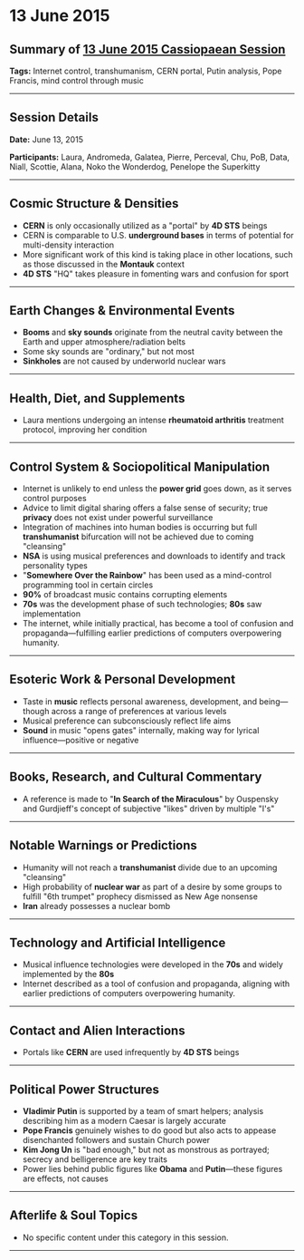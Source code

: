 # 13 June 2015

## Summary of [13 June 2015 Cassiopaean Session](https://cassiopaea.org/forum/threads/session-13-june-2015.38693/#post-583059)

**Tags:** Internet control, transhumanism, CERN portal, Putin analysis, Pope Francis, mind control through music

---


## Session Details

**Date:** June 13, 2015

**Participants:** Laura, Andromeda, Galatea, Pierre, Perceval, Chu, PoB, Data, Niall, Scottie, Alana, Noko the Wonderdog, Penelope the Superkitty

---


## Cosmic Structure & Densities

- **CERN** is only occasionally utilized as a "portal" by **4D STS** beings
- CERN is comparable to U.S. **underground bases** in terms of potential for multi-density interaction
- More significant work of this kind is taking place in other locations, such as those discussed in the **Montauk** context
- **4D STS** "HQ" takes pleasure in fomenting wars and confusion for sport

---


## Earth Changes & Environmental Events

- **Booms** and **sky sounds** originate from the neutral cavity between the Earth and upper atmosphere/radiation belts
- Some sky sounds are "ordinary," but not most
- **Sinkholes** are not caused by underworld nuclear wars

---


## Health, Diet, and Supplements

- Laura mentions undergoing an intense **rheumatoid arthritis** treatment protocol, improving her condition

---


## Control System & Sociopolitical Manipulation

- Internet is unlikely to end unless the **power grid** goes down, as it serves control purposes
- Advice to limit digital sharing offers a false sense of security; true **privacy** does not exist under powerful surveillance
- Integration of machines into human bodies is occurring but full **transhumanist** bifurcation will not be achieved due to coming "cleansing"
- **NSA** is using musical preferences and downloads to identify and track personality types
- "**Somewhere Over the Rainbow**" has been used as a mind-control programming tool in certain circles
- **90%** of broadcast music contains corrupting elements
- **70s** was the development phase of such technologies; **80s** saw implementation
- The internet, while initially practical, has become a tool of confusion and propaganda—fulfilling earlier predictions of computers overpowering humanity.

---


## Esoteric Work & Personal Development

- Taste in **music** reflects personal awareness, development, and being—though across a range of preferences at various levels
- Musical preference can subconsciously reflect life aims
- **Sound** in music "opens gates" internally, making way for lyrical influence—positive or negative

---


## Books, Research, and Cultural Commentary

- A reference is made to "**In Search of the Miraculous**" by Ouspensky and Gurdjieff's concept of subjective "likes" driven by multiple "I's"

---


## Notable Warnings or Predictions

- Humanity will not reach a **transhumanist** divide due to an upcoming "cleansing"
- High probability of **nuclear war** as part of a desire by some groups to fulfill "6th trumpet" prophecy dismissed as New Age nonsense
- **Iran** already possesses a nuclear bomb

---


## Technology and Artificial Intelligence

- Musical influence technologies were developed in the **70s** and widely implemented by the **80s**
- Internet described as a tool of confusion and propaganda, aligning with earlier predictions of computers overpowering humanity.

---


## Contact and Alien Interactions

- Portals like **CERN** are used infrequently by **4D STS** beings

---


## Political Power Structures

- **Vladimir Putin** is supported by a team of smart helpers; analysis describing him as a modern Caesar is largely accurate
- **Pope Francis** genuinely wishes to do good but also acts to appease disenchanted followers and sustain Church power
- **Kim Jong Un** is "bad enough," but not as monstrous as portrayed; secrecy and belligerence are key traits
- Power lies behind public figures like **Obama** and **Putin**—these figures are effects, not causes

---



## Afterlife & Soul Topics

- No specific content under this category in this session.

---


